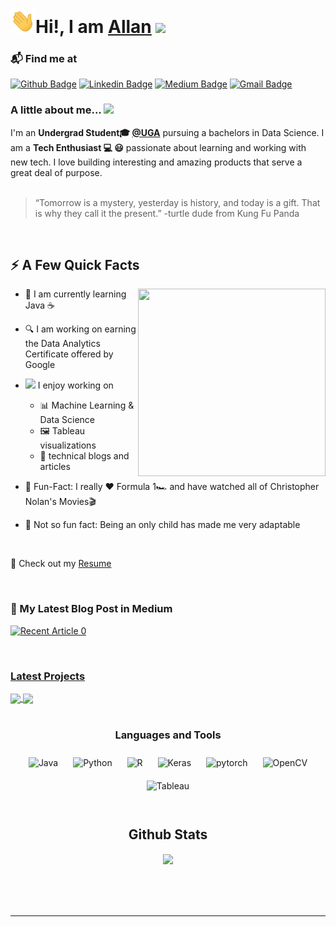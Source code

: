 <h1> <img src="https://raw.githubusercontent.com/ABSphreak/ABSphreak/master/gifs/Hi.gif" width="40px">Hi!, I am <a href="https://github.com/Defcon27">Allan</a> <img src="https://emojis.slackmojis.com/emojis/images/1531849430/4246/blob-sunglasses.gif?1531849430" width="30px"></h1>
</h1>

### 📬 Find me at
[![Github Badge](http://img.shields.io/badge/-Github-black?style=flat-square&logo=github&link=https://github.com/Allanwaweru/)](https://github.com/Allanwaweru/) 
[![Linkedin Badge](https://img.shields.io/badge/-LinkedIn-blue?style=flat-square&logo=Linkedin&logoColor=white&link=https://www.linkedin.com/in/allan-waweru/)](https://www.linkedin.com/in/allan-waweru/)
[![Medium Badge](https://img.shields.io/badge/Medium-12100E?style=for-the-badge&logo=medium&logoColor=white&link=https://medium.com/@allan.n.waweru)](https://medium.com/@allan.n.waweru)
[![Gmail Badge](https://img.shields.io/badge/-Gmail-d14836?style=flat-square&logo=Gmail&logoColor=white&link=mailto:allan.n.waweru@gmail.com)](mailto:allan.n.waweru@gmail.com) 
### A little about me...  <img src="https://media.giphy.com/media/VgCDAzcKvsR6OM0uWg/giphy.gif" width="50"> 
I'm an **Undergrad Student🎓 [@UGA](https://www.franklin.uga.edu/majors-degrees/data-science-bs)** pursuing a bachelors in Data Science. I am a **Tech Enthusiast 💻 😃** passionate about learning and working with new tech. I love building interesting and amazing products that serve a great deal of purpose. <br/><br/>

>“Tomorrow is a mystery, yesterday is history, and today is a gift. That is why they call it the present.” -turtle dude from Kung Fu Panda 
 
<br/> 

## ⚡️ A Few Quick Facts
<img width="300" height="300" src="https://user-images.githubusercontent.com/94552522/151001623-05932ba3-45e6-4f0a-9df5-edeb5317da6d.gif" align=right>

- 🌱 I am currently learning Java ☕
- 🔍 I am working on earning the Data Analytics Certificate offered by Google  
 - <img src="https://media.giphy.com/media/WUlplcMpOCEmTGBtBW/giphy.gif" width="30">  I enjoy working on
    - 📊 Machine Learning & Data Science
    - 🖼 Tableau visualizations
    - 📝 technical blogs and articles
   
 - 🎉 Fun-Fact: I really ❤️ Formula 1🏎 and have watched all of Christopher Nolan's Movies🎬
 - 🌚 Not so fun fact: Being an only child has made me very adaptable
  
   <br/> 
  
  📙 Check out my [Resume](https://www.linkedin.com/in/allan-waweru/)



<br/>  

### 📝 My Latest Blog Post in Medium
  <a target="_blank" href="https://github-readme-medium-recent-article.vercel.app/medium/@allan.n.waweru/0"><img src="https://github-readme-medium-recent-article.vercel.app/medium/@allan.n.waweru/0" alt="Recent Article 0"> 
  
<br/> 

 ### Latest Projects
 <a href="https://github.com/Allanwaweru/NBA-Salary-Prediction" target="_blank">
  <img align="center" src="https://github-readme-stats.vercel.app/api/pin/?username=Allanwaweru&repo=NBA-Salary-Prediction&theme=dracula" />
</a>
<a href="https://github.com/Allanwaweru/F1-Data-Explanatory-Analysis" target="_blank">
 <img align="center" src="https://github-readme-stats.vercel.app/api/pin/?username=Allanwaweru&repo=F1-Data-Explanatory-Analysis&theme=dracula" />
</a>
<div align="center">


  
 <br/> 
 
### Languages and Tools  
<div align="center">  
<img style="margin: 10px" src="https://profilinator.rishav.dev/skills-assets/java-original-wordmark.svg" alt="Java" height="75" />  
<img style="margin: 10px" src="https://profilinator.rishav.dev/skills-assets/python-original.svg" alt="Python" height="75" />  
<img style="margin: 10px" src="https://profilinator.rishav.dev/skills-assets/r.svg" alt="R" height="75" />  
<img style="margin: 10px" src="https://profilinator.rishav.dev/skills-assets/keras.png" alt="Keras" height="75" />  
<img style="margin: 10px" src="https://profilinator.rishav.dev/skills-assets/pytorch-icon.svg" alt="pytorch" height="75" />  
<img style="margin: 10px" src="https://profilinator.rishav.dev/skills-assets/opencv-icon.svg" alt="OpenCV" height="75" />  
<img style="margin: 10px" src="https://profilinator.rishav.dev/skills-assets/tableau.svg" alt="Tableau" height="75" />  
</div>  

<br/>  

 

## Github Stats  
<div align="center"><img src="https://github-readme-stats.vercel.app/api?username=Allanwaweru&show_icons=true&count_private=true&hide_border=true" align="center" /></div>  

<br/>  
 
 


<br/>  

  

<br/>  


<br />

----


